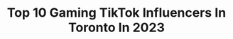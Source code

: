---
title: Top 10 Gaming TikTok Influencers In Toronto In 2023
description: >-
  Find top gaming TikTok influencers in Toronto in 2023. Most popular hashtags: #fyp #toronto #funny #foryoupage.
platform: TikTok
hits: 12
text_top: Analyze the top-rated TikTok influencers on inBeat.
text_bottom: inBeat holds 12 TikTok influencers like this in Toronto, Canada for you to pitch.
profiles:
  - username: "levon_mov"
    fullname: >-
      Levon Movsessian
    bio: >-
      Motivating daily 💰Blockchain consulting 🏡 Real estate 🦁 8 charities
    location: "Canada"
    followers: 41000
    engagement: 551
    commentsToLikes: 0.016980
    id: ck8w5hmhp9zwe0j78j3b0pvv6
    verified: false
    hashtags: "#autopilot, #foryoupage, #selfdriving, #tesla"
  - username: "yoyoivan"
    fullname: >-
      Ivan Derakhshani
    bio: >-
      Wait what
    location: "Canada"
    followers: 42700
    engagement: 784
    commentsToLikes: 0.062009
    id: ck90z7cgdcui90j78rg7uqdnh
    verified: false
    hashtags: "#streamer, #fyp, #funny, #canada"
  - username: "mrob29"
    fullname: >-
      Marissa Roberto
    bio: >-
      MRob29 on insta 🇮🇹🇨🇦 Work in sports+gaming, but this is personal. [she/her]
    location: "Canada"
    followers: 37600
    engagement: 983
    commentsToLikes: 0.143995
    id: ck8njn82eb58f0j7815ul8nz8
    verified: false
    hashtags: "#leafsforever, #hockeytok, #toronto, #italiancheck"
  - username: "coltonisbatman"
    fullname: >-
      Colton
    bio: >-
      The definition of mediocrity Toronto 🏳️‍🌈
    location: "Canada"
    followers: 142000
    engagement: 2050
    commentsToLikes: 0.013742
    id: ck8vy31j6t0jg0j78rgau6mme
    verified: false
    hashtags: "#mk11, #greenscreen, #absanteefather, #thorragnarok"
  - username: "_ivorytowers"
    fullname: >-
      Ivory Towers
    bio: >-
      Ivory Towers Toronto drag entertainer and Twitch streamer @theivorytowers
    location: "Canada"
    followers: 15100
    engagement: 1391
    commentsToLikes: 0.057986
    id: ck8qfxk8cypvd0j78rmtgxeiw
    verified: false
    hashtags: "#rpdr, #deadbydaylight, #dragracecanada, #toronto"
  - username: "andrewwgao"
    fullname: >-
      andrew
    bio: >-
      19, Toronto 🇨🇳🇯🇵 follow me if you hate Riot Games or idk
    location: "Canada"
    followers: 12500
    engagement: 1008
    commentsToLikes: 0.034825
    id: ckc7pmlejvbf60j23fms8euju
    verified: false
    hashtags: "#foryoupage, #fyp, #gamer, #weeb"
  - username: "dillon.kydd"
    fullname: >-
      dillon 
    bio: >-
      Photographer Toronto 🇨🇦 To book a shoot, message me through my website! ⬇️
    location: "Canada"
    followers: 10500
    engagement: 929
    commentsToLikes: 0.027513
    id: ck8kg0jx5ge3w0j78himdm2ky
    verified: false
    hashtags: "#photoshoot, #photographer, #howto, #trending"
  - username: "jeremydawson18"
    fullname: >-
      TheRealJerdaw
    bio: >-
      17 toronto,Canada FullSend
    location: "Canada"
    followers: 2289
    engagement: 969
    commentsToLikes: 0.033398
    id: ck92uyimio8230j78ged3i39t
    verified: false
    hashtags: "#foru, #foryou, #fyp, #funny"
  - username: "edgemonk"
    fullname: >-
      Edwin Joseph
    bio: >-
      Just Me The Real Me Sports-Gaming
    location: "Canada"
    followers: 2737
    engagement: 1016
    commentsToLikes: 0.068476
    id: ckb9ppa93kz840j2327cxnwxm
    verified: false
    hashtags: "#allstarmoment, #greenscreen, #femaleathelte, #ripkobe"
  - username: "skynextech"
    fullname: >-
      Skynex Tech
    bio: >-
      Visit our official site at www.skynextech.com.
    location: "Canada"
    followers: 70900
    engagement: 721
    commentsToLikes: 0.025481
    id: ckcjcenqg9g6r0j23e5rbpo88
    verified: false
    hashtags: "#robot, #foryou, #ai, #fyp"
---